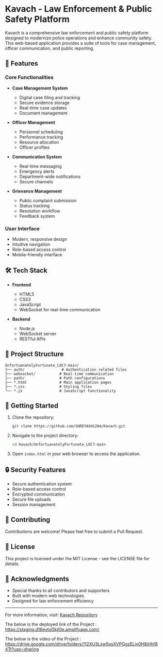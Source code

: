 # Kavach - Law Enforcement & Public Safety Platform

Kavach is a comprehensive law enforcement and public safety platform designed to modernize police operations and enhance community safety. This web-based application provides a suite of tools for case management, officer communication, and public reporting.

## 🌟 Features

### Core Functionalities
- **Case Management System**
  - Digital case filing and tracking
  - Secure evidence storage
  - Real-time case updates
  - Document management

- **Officer Management**
  - Personnel scheduling
  - Performance tracking
  - Resource allocation
  - Officer profiles

- **Communication System**
  - Real-time messaging
  - Emergency alerts
  - Department-wide notifications
  - Secure channels

- **Grievance Management**
  - Public complaint submission
  - Status tracking
  - Resolution workflow
  - Feedback system

### User Interface
- Modern, responsive design
- Intuitive navigation
- Role-based access control
- Mobile-friendly interface

## 🛠️ Tech Stack

- **Frontend**
  - HTML5
  - CSS3
  - JavaScript
  - WebSocket for real-time communication

- **Backend**
  - Node.js
  - WebSocket server
  - RESTful APIs

## 📁 Project Structure

```
UnfortuanatelyFortunate_LOC7-main/
├── auth/                 # Authentication related files
├── websocket/           # Real-time communication
├── path/                # Path configurations
├── *.html               # Main application pages
├── *.css                # Styling files
└── *.js                 # JavaScript functionality
```

## 🚀 Getting Started

1. Clone the repository:
   ```bash
   git clone https://github.com/SHREYASH1204/Kavach.git
   ```

2. Navigate to the project directory:
   ```bash
   cd Kavach/UnfortuanatelyFortunate_LOC7-main
   ```

3. Open `index.html` in your web browser to access the application.

## 🔒 Security Features

- Secure authentication system
- Role-based access control
- Encrypted communication
- Secure file uploads
- Session management

## 🤝 Contributing

Contributions are welcome! Please feel free to submit a Pull Request.

## 📝 License

This project is licensed under the MIT License - see the LICENSE file for details.

## 🙏 Acknowledgments

- Special thanks to all contributors and supporters
- Built with modern web technologies
- Designed for law enforcement efficiency

---

For more information, visit: [Kavach Repository](https://github.com/SHREYASH1204/Kavach) 

The below is the deployed link of the Project : https://staging.d16eytoi5kjl0e.amplifyapp.com/

The below is the video of the Project : https://drive.google.com/drive/folders/112XU3Lxw5osXVPGgzELiv0H8iHhf84Tt?usp=sharing
